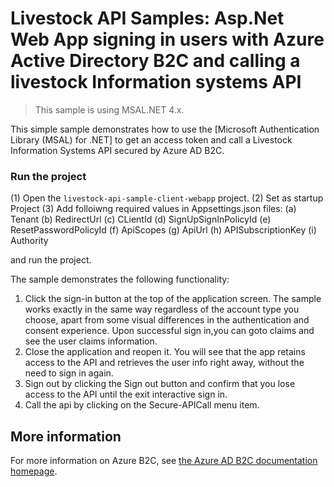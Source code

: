 

# Livestock API Samples: Asp.Net Web App signing in users with Azure Active Directory B2C and calling a livestock Information systems API

> This sample is using MSAL.NET 4.x. 


This simple sample demonstrates how to use the [Microsoft Authentication Library (MSAL) for .NET] to get an access token and call a Livestock Information Systems API secured by Azure AD B2C.


### Run the project

(1) Open the `livestock-api-sample-client-webapp` project. 
(2) Set as startup Project 
(3) Add folloiwng required values in Appsettings.json files:
    (a) Tenant
    (b) RedirectUrl
    (c) CLientId
    (d) SignUpSignInPolicyId
    (e) ResetPasswordPolicyId
    (f) ApiScopes
    (g) ApiUrl
	  (h) APISubscriptionKey 
    (i) Authority
	
and run the project. 


The sample demonstrates the following functionality: 

1. Click the sign-in button at the top of the application screen. The sample works exactly in the same way regardless of the account type you choose, apart from some visual differences in the authentication and consent experience. Upon successful sign in,you can goto claims and see the user claims information.
2. Close the application and reopen it. You will see that the app retains access to the API and retrieves the user info right away, without the need to sign in again.
3. Sign out by clicking the Sign out button and confirm that you lose access to the API until the exit interactive sign in. 
4. Call the api by clicking on the Secure-APICall menu item.

## More information
For more information on Azure B2C, see [the Azure AD B2C documentation homepage](http://aka.ms/aadb2c). 
